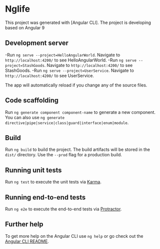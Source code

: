 # Nglife

This project was generated with [Angular CLI]. The project is developing based on Angular 9

## Development server

-Run `ng serve --project=HelloAngularWorld`. Navigate to `http://localhost:4200/` to see HelloAngularWorld.
-Run `ng serve --project=StashGoods`. Navigate to `http://localhost:4200/` to see StashGoods.
-Run `ng serve --project=UserService`. Navigate to `http://localhost:4200/` to see UserService.

The app will automatically reload if you change any of the source files.

## Code scaffolding

Run `ng generate component component-name` to generate a new component. You can also use `ng generate directive|pipe|service|class|guard|interface|enum|module`.

## Build

Run `ng build` to build the project. The build artifacts will be stored in the `dist/` directory. Use the `--prod` flag for a production build.

## Running unit tests

Run `ng test` to execute the unit tests via [Karma](https://karma-runner.github.io).

## Running end-to-end tests

Run `ng e2e` to execute the end-to-end tests via [Protractor](http://www.protractortest.org/).

## Further help

To get more help on the Angular CLI use `ng help` or go check out the [Angular CLI README](https://github.com/angular/angular-cli/blob/master/README.md).

